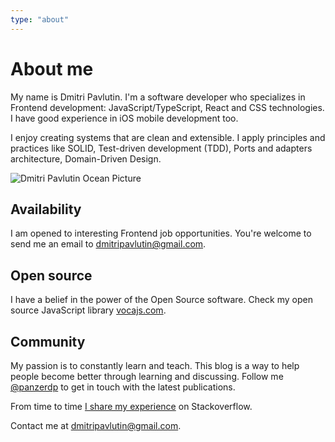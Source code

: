 ```yaml
---
type: "about"
---
```


# About me

My name is Dmitri Pavlutin. I'm a software developer who specializes in Frontend development: JavaScript/TypeScript, React and CSS technologies. I have good experience in iOS mobile development too.   

I enjoy creating systems that are clean and extensible. I apply principles and practices like SOLID, Test-driven development (TDD), Ports and adapters architecture, Domain-Driven Design.  

![Dmitri Pavlutin Ocean Picture](./images/dmitri-pavlutin-ocean.png)

## Availability

I am opened to interesting Frontend job opportunities. You're welcome to send me an email to [dmitripavlutin@gmail.com](mailto:dmitripavlutin@gmail.com).  

## Open source

I have a belief in the power of the Open Source software. Check my open source JavaScript library [vocajs.com](https://vocajs.com).  

## Community

My passion is to constantly learn and teach. This blog is a way to help people become better through learning and discussing. Follow me [@panzerdp](https://twitter.com/panzerdp) to get in touch with the latest publications.  

From time to time [I share my experience](http://stackoverflow.com/users/1894471/dmitri-pavlutin) on Stackoverflow. 

Contact me at [dmitripavlutin@gmail.com](mailto:dmitripavlutin@gmail.com).  